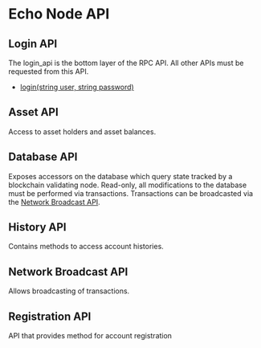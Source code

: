 # Echo Node API

## Login API

The login\_api is the bottom layer of the RPC API. All other APIs must be requested from this API.

* [login\(string user, string password\)](login-api.md#login-string-user-string-password)

## Asset API

Access to asset holders and asset balances.

## Database API

Exposes accessors on the database which query state tracked by a blockchain validating node. Read-only, all modifications to the database must be performed via transactions. Transactions can be broadcasted via the [Network Broadcast API](https://github.com/echoprotocol/echowiki/tree/a51e885cd5991f21faeb47fe2b5ec57e52b12b99/api-reference/echo-node-api/network-broadcast-api.md).

## History API

Contains methods to access account histories.

## Network Broadcast API

Allows broadcasting of transactions.

## Registration API

API that provides method for account registration

